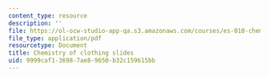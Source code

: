 ```yaml
---
content_type: resource
description: ''
file: https://ol-ocw-studio-app-qa.s3.amazonaws.com/courses/es-010-chemistry-of-sports-spring-2013/9999caf136987ae89650b32c159615bb_MITES_010S13_lec11.pdf
file_type: application/pdf
resourcetype: Document
title: Chemistry of clothing slides
uid: 9999caf1-3698-7ae8-9650-b32c159615bb
---
```

